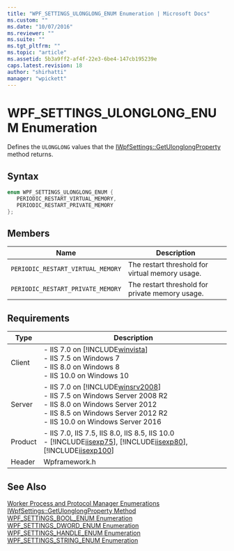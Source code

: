 ```yaml
---
title: "WPF_SETTINGS_ULONGLONG_ENUM Enumeration | Microsoft Docs"
ms.custom: ""
ms.date: "10/07/2016"
ms.reviewer: ""
ms.suite: ""
ms.tgt_pltfrm: ""
ms.topic: "article"
ms.assetid: 5b3a9ff2-af4f-22e3-6be4-147cb195239e
caps.latest.revision: 18
author: "shirhatti"
manager: "wpickett"
---
```

# WPF_SETTINGS_ULONGLONG_ENUM Enumeration
Defines the `ULONGLONG` values that the [IWpfSettings::GetUlonglongProperty](../../web-development-reference\webdev-native-api-reference/iwpfsettings-getulonglongproperty-method.md) method returns.  
  
## Syntax  
  
```cpp  
enum WPF_SETTINGS_ULONGLONG_ENUM {  
   PERIODIC_RESTART_VIRTUAL_MEMORY,  
   PERIODIC_RESTART_PRIVATE_MEMORY  
};  
```  
  
## Members  
  
|Name|Description|  
|----------|-----------------|  
|`PERIODIC_RESTART_VIRTUAL_MEMORY`|The restart threshold for virtual memory usage.|  
|`PERIODIC_RESTART_PRIVATE_MEMORY`|The restart threshold for private memory usage.|  
  
## Requirements  
  
|Type|Description|  
|----------|-----------------|  
|Client|-   IIS 7.0 on [!INCLUDE[winvista](../../wmi-provider/includes/winvista-md.md)]<br />-   IIS 7.5 on Windows 7<br />-   IIS 8.0 on Windows 8<br />-   IIS 10.0 on Windows 10|  
|Server|-   IIS 7.0 on [!INCLUDE[winsrv2008](../../wmi-provider/includes/winsrv2008-md.md)]<br />-   IIS 7.5 on Windows Server 2008 R2<br />-   IIS 8.0 on Windows Server 2012<br />-   IIS 8.5 on Windows Server 2012 R2<br />-   IIS 10.0 on Windows Server 2016|  
|Product|-   IIS 7.0, IIS 7.5, IIS 8.0, IIS 8.5, IIS 10.0<br />-   [!INCLUDE[iisexp75](../../web-development-reference/native-code-api-reference/includes/iisexp75-md.md)], [!INCLUDE[iisexp80](../../web-development-reference/native-code-api-reference/includes/iisexp80-md.md)], [!INCLUDE[iisexp100](../../web-development-reference/native-code-api-reference/includes/iisexp100-md.md)]|  
|Header|Wpframework.h|  
  
## See Also  
 [Worker Process and Protocol Manager Enumerations](../../web-development-reference\webdev-native-api-reference/worker-process-and-protocol-manager-enumerations.md)   
 [IWpfSettings::GetUlonglongProperty Method](../../web-development-reference\webdev-native-api-reference/iwpfsettings-getulonglongproperty-method.md)   
 [WPF_SETTINGS_BOOL_ENUM Enumeration](../../web-development-reference\webdev-native-api-reference/wpf-settings-bool-enum-enumeration.md)   
 [WPF_SETTINGS_DWORD_ENUM Enumeration](../../web-development-reference\webdev-native-api-reference/wpf-settings-dword-enum-enumeration.md)   
 [WPF_SETTINGS_HANDLE_ENUM Enumeration](../../web-development-reference\webdev-native-api-reference/wpf-settings-handle-enum-enumeration.md)   
 [WPF_SETTINGS_STRING_ENUM Enumeration](../../web-development-reference\webdev-native-api-reference/wpf-settings-string-enum-enumeration.md)